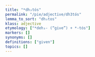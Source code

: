 ```yaml
---
title: "*dh₃tós"
permalink: "/pie/adjective/dh3tós"
lemma_to_sort: "dh₃tos"
klass: adjective
etymology: ["*deh₃- (“give”) +‎ *-tós"]
markers: []
synonyms: []
definitions: ["given"]
topics: []
---
```

